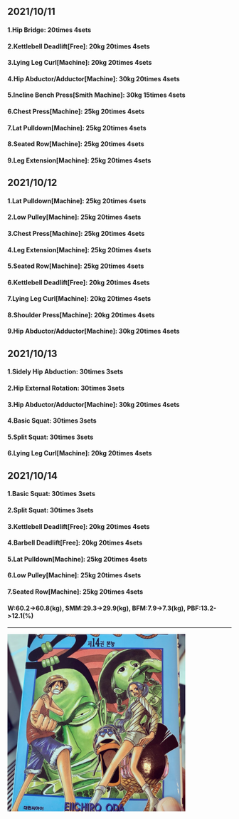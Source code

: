 ## 2021/10/11
#### 1.Hip Bridge: 20times 4sets
#### 2.Kettlebell Deadlift\[Free\]: 20kg 20times 4sets
#### 3.Lying Leg Curl\[Machine\]: 20kg 20times 4sets
#### 4.Hip Abductor/Adductor\[Machine\]: 30kg 20times 4sets
#### 5.Incline Bench Press\[Smith Machine\]: 30kg 15times 4sets
#### 6.Chest Press\[Machine\]: 25kg 20times 4sets
#### 7.Lat Pulldown\[Machine\]: 25kg 20times 4sets
#### 8.Seated Row\[Machine\]: 25kg 20times 4sets
#### 9.Leg Extension\[Machine\]: 25kg 20times 4sets

## 2021/10/12
#### 1.Lat Pulldown\[Machine\]: 25kg 20times 4sets
#### 2.Low Pulley\[Machine\]: 25kg 20times 4sets
#### 3.Chest Press\[Machine\]: 25kg 20times 4sets
#### 4.Leg Extension\[Machine\]: 25kg 20times 4sets
#### 5.Seated Row\[Machine\]: 25kg 20times 4sets
#### 6.Kettlebell Deadlift\[Free\]: 20kg 20times 4sets
#### 7.Lying Leg Curl\[Machine\]: 20kg 20times 4sets
#### 8.Shoulder Press\[Machine\]: 20kg 20times 4sets
#### 9.Hip Abductor/Adductor\[Machine\]: 30kg 20times 4sets

## 2021/10/13
#### 1.Sidely Hip Abduction: 30times 3sets
#### 2.Hip External Rotation: 30times 3sets
#### 3.Hip Abductor/Adductor\[Machine\]: 30kg 20times 4sets
#### 4.Basic Squat: 30times 3sets
#### 5.Split Squat: 30times 3sets
#### 6.Lying Leg Curl\[Machine\]: 20kg 20times 4sets

## 2021/10/14
#### 1.Basic Squat: 30times 3sets
#### 2.Split Squat: 30times 3sets
#### 3.Kettlebell Deadlift\[Free\]: 20kg 20times 4sets
#### 4.Barbell Deadlift\[Free\]: 20kg 20times 4sets
#### 5.Lat Pulldown\[Machine\]: 25kg 20times 4sets
#### 6.Low Pulley\[Machine\]: 25kg 20times 4sets
#### 7.Seated Row\[Machine\]: 25kg 20times 4sets

#### W:60.2->60.8(kg), SMM:29.3->29.9(kg), BFM:7.9->7.3(kg), PBF:13.2->12.1(%)

---

<img src='./_resources/__014.png' width='400px' />
